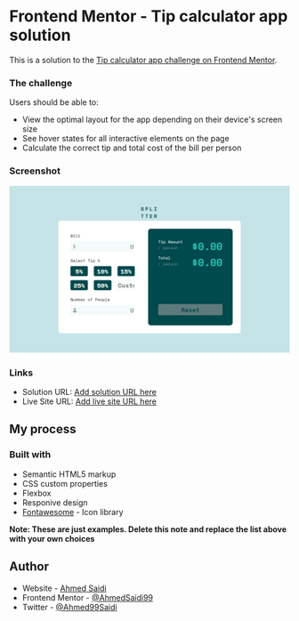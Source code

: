 # Frontend Mentor - Tip calculator app solution

This is a solution to the [Tip calculator app challenge on Frontend Mentor](https://www.frontendmentor.io/challenges/tip-calculator-app-ugJNGbJUX).



### The challenge

Users should be able to:

- View the optimal layout for the app depending on their device's screen size
- See hover states for all interactive elements on the page
- Calculate the correct tip and total cost of the bill per person

### Screenshot

![](./screenshot.png)



### Links

- Solution URL: [Add solution URL here](https://your-solution-url.com)
- Live Site URL: [Add live site URL here](https://your-live-site-url.com)

## My process

### Built with

- Semantic HTML5 markup
- CSS custom properties
- Flexbox
- Responive design
- [Fontawesome](https://fontawesome.com/) - Icon library


**Note: These are just examples. Delete this note and replace the list above with your own choices**



## Author

- Website - [Ahmed Saidi](https://github.com/AhmedSaidi99)
- Frontend Mentor - [@AhmedSaidi99](https://www.frontendmentor.io/profile/AhmedSaidi99)
- Twitter - [@Ahmed99Saidi](https://twitter.com/Ahmed99Saidi)
